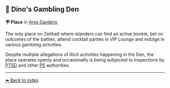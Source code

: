 ## 🎰 Dino's Gambling Den

**🪧 Place** in [Ares Gardens](../refs/ares_gardens.md)

The only place on Zeithalt where islanders can find an active bookie, bet on outcomes of the battles, attend cocktail parties in VIP Lounge and indulge in various gambling activities.

Despite multiple allegations of illicit activities happening in the Den, the place operates openly and occasionally is being subjected to inspections by [PTSD](../refs/ptsd.md) and other [PS](../refs/protectores_silva.md) authorities.


----------
[⬅️ Back to index](../refs/index.md)